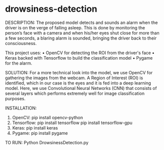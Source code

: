 # drowsiness-detection

DESCRIPTION:
The proposed model detects and sounds an alarm when the driver is on the verge of falling asleep. This is done by monitoring the person’s face with a  camera and when his/her eyes shut close for more than a few seconds, a blaring alarm is sounded, bringing the driver back to their consciousness.

This project uses: 
•	OpenCV for detecting the ROI from the driver's face
•	Keras backed with Tensorflow to build the classification model
•	Pygame for the alarm.

SOLUTION:
For a more technical look into the model, we use OpenCV for gathering the images from the webcam. A Region of Interest (ROI) is identified, which in our case is the eyes and it is fed into a deep learning model. Here, we use Convolutional Neural Networks (CNN) that consists of several layers which performs extremely well for image classification purposes.

INSTALLATION:
1.	OpenCV:
pip install opencv-python
2.	Tensorflow:
pip install tensorflow
pip install tensorflow-gpu
3.	Keras:
pip install keras
4.	Pygame:
pip install pygame

TO RUN:
                          Python DrowsinessDetection.py
  






